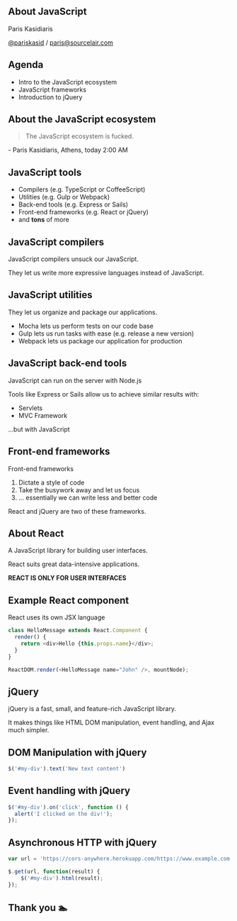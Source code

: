 ## About JavaScript

Paris Kasidiaris

[@pariskasid](https://twitter.com/pariskasid) / [paris@sourcelair.com](mailto:paris@sourcelair.com)


## Agenda

* Intro to the JavaScript ecosystem
* JavaScript frameworks
* Introduction to jQuery

## About the JavaScript ecosystem

> The JavaScript ecosystem is fucked.

\- Paris Kasidiaris, Athens, today 2:00 AM


## JavaScript tools

- Compilers (e.g. TypeScript or CoffeeScript)
- Utilities (e.g. Gulp or Webpack)
- Back-end tools (e.g. Express or Sails)
- Front-end frameworks (e.g. React or jQuery)
- and **tons** of more


## JavaScript compilers

JavaScript compilers unsuck our JavaScript.

They let us write more expressive languages instead of JavaScript.


## JavaScript utilities

They let us organize and package our applications.

- Mocha lets us perform tests on our code base
- Gulp lets us run tasks with ease (e.g. release a new version)
- Webpack lets us package our application for production


## JavaScript back-end tools

JavaScript can run on the server with Node.js

Tools like Express or Sails allow us to achieve similar results with:

- Servlets
- MVC Framework

...but with JavaScript


## Front-end frameworks

Front-end frameworks

1. Dictate a style of code
2. Take the busywork away and let us focus
3. ... essentially we can write less and better code

React and jQuery are two of these frameworks.


## About React

A JavaScript library for building user interfaces.

React suits great data-intensive applications.

**REACT IS ONLY FOR USER INTERFACES**


## Example React component

React uses its own JSX language

```javascript
class HelloMessage extends React.Component {
  render() {
    return <div>Hello {this.props.name}</div>;
  }
}

ReactDOM.render(<HelloMessage name="John" />, mountNode);
```


## jQuery

jQuery is a fast, small, and feature-rich JavaScript library.

It makes things like HTML DOM manipulation, event handling, and Ajax much simpler.


## DOM Manipulation with jQuery

```javascript
$('#my-div').text('New text content')
```


## Event handling with jQuery

```javascript
$('#my-div').on('click', function () {
  alert('I clicked on the div!');
});
```


## Asynchronous HTTP with jQuery

```javascript
var url = 'https://cors-anywhere.herokuapp.com/https://www.example.com';

$.get(url, function(result) {
    $('#my-div').html(result);
});
```

## Thank you 🏊
